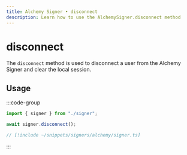 ```yaml
---
title: Alchemy Signer • disconnect
description: Learn how to use the AlchemySigner.disconnect method
---
```


# disconnect

The `disconnect` method is used to disconnect a user from the Alchemy Signer and clear the local session.

## Usage

:::code-group

```ts [example.ts]
import { signer } from "./signer";

await signer.disconnect();
```

```ts [signer.ts]
// [!include ~/snippets/signers/alchemy/signer.ts]
```

:::
